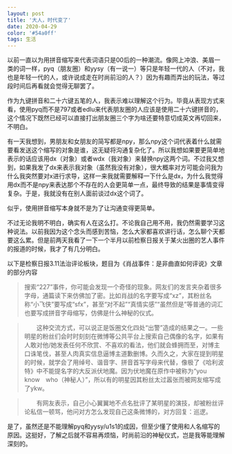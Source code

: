 ```yaml
---
layout: post
title: '大人，时代变了'
date: 2020-04-29
color: '#54a0ff'
tags: 生活
---
```

以前一直以为用拼音缩写来代表词语只是00后的一种潮流。像网上冲浪、美眉一类的词一样，pyq（朋友圈）和yysy（有一说一）等只是年轻一代的人（不对，我也是年轻一代的人，或许说成走在时尚前沿的人？）因为有趣而弄出的玩法，等过段时间后再看就会觉得无聊罢了。

作为九键拼音和二十六键五笔的人，我表示难以理解这个行为。毕竟从表现方式来看，使用pyq而不是797或者edlu来代表朋友圈的人应该是使用二十六键拼音的，这个情况下既然已经可以直接打出朋友圈三个字为啥还要特意切成英文再切回来，不明白。

有一天我想到，男朋友和女朋友的简写都是npy，那么npy这个词代表着什么就需要看发送这个缩写的对象是谁，这无疑将沟通复杂化了。所以我想如果要更简单地表示的话应该用dx（对象）或者wdx（我对象）来替换npy这两个词。不过我又想到，如果我发了dx来表示我对象（虽然我没有对象），很大概率对方可能会问我为什么我突然要对x进行求导，这样一来我就需要解释一下什么是dx，为什么我觉得用dx而不是npy来表达那个不存在的人会更简单一点，最终导致的结果是事情变得复杂。于是，我就没有在别人面前谈过dx这个词了。

似乎，使用拼音缩写本身就不是为了让沟通变得更简单。

不过无论我明不明白，确实有人在这么打。不论我自己用不用，我仍然需要学习这种说法。以前我因为这个念头而感到苦恼，怎么大家都喜欢讲行话，怎么聊个天都要这么累。但是前两天我看了一下一个半月以前检察日报关于某火出圈的艺人事件的报道的时候，我才了有几分明白。

以下是检察日报3.11法治评论板块，题目为《肖战事件：是非曲直如何评说》文章的部分内容

>搜索“227”事件，你可能会发现一个奇怪的现象。网友们的发言夹杂着很多字母，通篇读下来仿佛加了密。比如肖战的名字要写成“xz”，其粉丝名称“小飞侠”要写成“sfx”，甚至“对不起”“真情实感”“虽然但是”等普通的词汇也要写成拼音字母缩写，仿佛是什么神秘的仪式。

>　　这种交流方式，可以说正是饭圈文化四处“出警”造成的结果之一。一些明星的粉丝们会时时刻刻在微博等公共平台上搜索自己偶像的名字，如果有人敢对他/她发表任何不欣赏、不喜欢的看法，他们就会蜂拥而至，对博主口诛笔伐，甚至人肉真实信息逼博主道歉删博。久而久之，大家在提到明星的时候，就学会了用绰号、谐音字、拼音首写字母来代替，像极了《哈利波特》中不能提名字的大反派伏地魔。因为伏地魔在原作中被称为“you　know　who（神秘人）”，所以有的明星因其粉丝太过嚣张而被网友缩写成了ykw。

>　　有网友表示，自己小心翼翼地不点名批评了某明星的演技，却被粉丝评论私信一顿骂，他问对方怎么发现自己这条微博的，对方回复：巡逻。

是了，虽然还是不能理解pyq和yysy/u1s1的成因，但至少懂了使用和人名缩写的原因。这挺好，了解之后就不容易再烦恼，时尚前沿的神秘仪式，岂是我等能理解深刻的。
